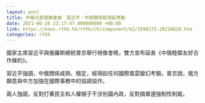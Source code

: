 ```yaml
---
layout: post
title: 中俄元首視像會面　習近平：中俄關係經得起考驗
date: 2021-06-28 23:17:47.000000000 +08:00
link: https://news.rthk.hk/rthk/ch/component/k2/1598173-20210628.htm
categories: rthk
---
```


國家主席習近平與俄羅斯總統普京舉行視像會晤，雙方宣布延長《中俄睦鄰友好合作條約》。

習近平強調，中俄關係成熟、穩定，經得起任何國際風雲變幻考驗。普京說，俄方願意與中方加強在國際事務中的協調協作。

兩人強調，反對打著民主和人權幌子干涉別國內政，反對搞單邊強制性制裁。
